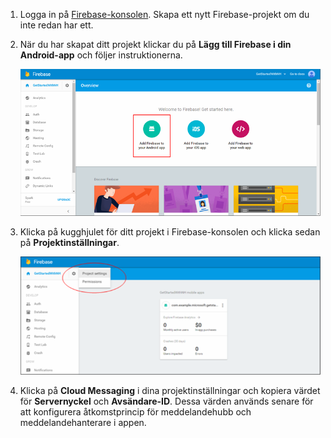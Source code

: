 

1. Logga in på [Firebase-konsolen](https://firebase.google.com/console/). Skapa ett nytt Firebase-projekt om du inte redan har ett.
2. När du har skapat ditt projekt klickar du på **Lägg till Firebase i din Android-app** och följer instruktionerna.

    ![](./media/notification-hubs-enable-firebase-cloud-messaging/notification-hubs-add-firebase-to-android-app.png)

3. Klicka på kugghjulet för ditt projekt i Firebase-konsolen och klicka sedan på **Projektinställningar**.

    ![](./media/notification-hubs-enable-firebase-cloud-messaging/notification-hubs-firebase-console-project-settings.png)

4. Klicka på **Cloud Messaging** i dina projektinställningar och kopiera värdet för **Servernyckel** och **Avsändare-ID**.  Dessa värden används senare för att konfigurera åtkomstprincip för meddelandehubb och meddelandehanterare i appen.
  


<!--HONumber=sep16_HO1-->


